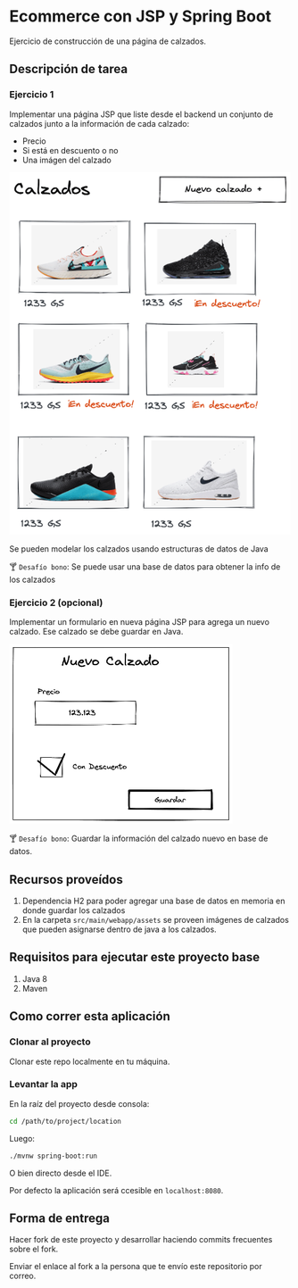 # Ecommerce con JSP y Spring Boot

Ejercicio de construcción de una página de calzados.

## Descripción de tarea

### Ejercicio 1

Implementar una página JSP que liste desde el backend un conjunto de calzados junto a la información de cada calzado:

- Precio
- Si está en descuento o no
- Una imágen del calzado

![Mockup](./assets/mockup.png)

Se pueden modelar los calzados usando estructuras de datos de Java

🍸 `Desafío bono`: Se puede usar una base de datos para obtener la info de los calzados

### Ejercicio 2 (opcional)

Implementar un formulario en nueva página JSP para agrega un nuevo calzado. Ese calzado se debe guardar en Java.

![Mockup](./assets/mockup_form.png)

🍸 `Desafío bono`: Guardar la información del calzado nuevo en base de datos.

## Recursos proveídos

1. Dependencia H2 para poder agregar una base de datos en memoria en donde guardar los calzados
2. En la carpeta `src/main/webapp/assets` se proveen imágenes de calzados que pueden asignarse dentro de java a los calzados.

## Requisitos para ejecutar este proyecto base

1. Java 8
2. Maven

## Como correr esta aplicación

### Clonar al proyecto

Clonar este repo localmente en tu máquina.

### Levantar la app

En la raíz del proyecto desde consola:

```bash
cd /path/to/project/location
```

Luego:

```bash
./mvnw spring-boot:run
```

O bien directo desde el IDE.

Por defecto la aplicación será ccesible en `localhost:8080`.

## Forma de entrega

Hacer fork de este proyecto y desarrollar haciendo commits frecuentes sobre el fork.

Enviar el enlace al fork a la persona que te envío este repositorio por correo.
